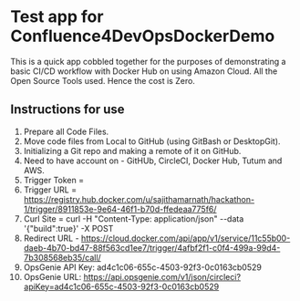 # Test app for Confluence4DevOpsDockerDemo

This is a quick app cobbled together for the purposes of demonstrating a basic CI/CD workflow with Docker Hub on using Amazon Cloud.
All the Open Source Tools used. Hence the cost is Zero.

## Instructions for use

1. Prepare all Code Files.
2. Move code files from Local to GitHub (using GitBash or DesktopGit).
3. Initializing a Git repo and making a remote of it on GitHub.
4. Need to have account on - GitHUb, CircleCI, Docker Hub, Tutum and AWS.
5. Trigger Token = 
6. Trigger URL = https://registry.hub.docker.com/u/sajithamarnath/hackathon-1/trigger/8911853e-9e64-46f1-b70d-ffedeaa775f6/
7. Curl Site = curl -H "Content-Type: application/json" --data '{"build":true}' -X POST 
8. Redirect URL - https://cloud.docker.com/api/app/v1/service/11c55b00-daeb-4b70-bd47-88f563cd1ee7/trigger/4afbf2f1-c0f4-499a-99d4-7b308568eb35/call/
9. OpsGenie API Key: ad4c1c06-655c-4503-92f3-0c0163cb0529
10. OpsGenie URL: https://api.opsgenie.com/v1/json/circleci?apiKey=ad4c1c06-655c-4503-92f3-0c0163cb0529
